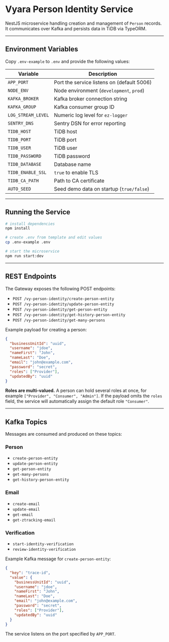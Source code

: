 # Vyara Person Identity Service

NestJS microservice handling creation and management of `Person` records.  It
communicates over Kafka and persists data in TiDB via TypeORM.

---

## Environment Variables

Copy `.env-example` to `.env` and provide the following values:

| Variable           | Description                               |
| ------------------ | ----------------------------------------- |
| `APP_PORT`         | Port the service listens on (default 5006) |
| `NODE_ENV`         | Node environment (`development`, `prod`)  |
| `KAFKA_BROKER`     | Kafka broker connection string            |
| `KAFKA_GROUP`      | Kafka consumer group ID                   |
| `LOG_STREAM_LEVEL` | Numeric log level for `ez-logger`         |
| `SENTRY_DNS`       | Sentry DSN for error reporting            |
| `TIDB_HOST`        | TiDB host                                 |
| `TIDB_PORT`        | TiDB port                                 |
| `TIDB_USER`        | TiDB user                                 |
| `TIDB_PASSWORD`    | TiDB password                             |
| `TIDB_DATABASE`    | Database name                             |
| `TIDB_ENABLE_SSL`  | `true` to enable TLS                      |
| `TIDB_CA_PATH`     | Path to CA certificate                    |
| `AUTO_SEED`        | Seed demo data on startup (`true/false`)  |

---

## Running the Service

```bash
# install dependencies
npm install

# create .env from template and edit values
cp .env-example .env

# start the microservice
npm run start:dev
```

---

## REST Endpoints

The Gateway exposes the following POST endpoints:

- `POST /vy-person-identity/create-person-entity`
- `POST /vy-person-identity/update-person-entity`
- `POST /vy-person-identity/get-person-entity`
- `POST /vy-person-identity/get-history-person-entity`
- `POST /vy-person-identity/get-many-persons`

Example payload for creating a person:

```json
{
  "businessUnitId": "uuid",
  "username": "jdoe",
  "nameFirst": "John",
  "nameLast": "Doe",
  "email": "john@example.com",
  "password": "secret",
  "roles": ["Provider"],
  "updatedBy": "uuid"
}
```

**Roles are multi-valued.** A person can hold several roles at once, for
example `["Provider", "Consumer", "Admin"]`. If the payload omits the
`roles` field, the service will automatically assign the default role
`"Consumer"`.

---

## Kafka Topics

Messages are consumed and produced on these topics:

### Person

- `create-person-entity`
- `update-person-entity`
- `get-person-entity`
- `get-many-persons`
- `get-history-person-entity`

### Email

- `create-email`
- `update-email`
- `get-email`
- `get-ztracking-email`

### Verification

- `start-identity-verification`
- `review-identity-verification`

Example Kafka message for `create-person-entity`:

```json
{
  "key": "trace-id",
  "value": {
    "businessUnitId": "uuid",
    "username": "jdoe",
    "nameFirst": "John",
    "nameLast": "Doe",
    "email": "john@example.com",
    "password": "secret",
    "roles": ["Provider"],
    "updatedBy": "uuid"
  }
}
```

The service listens on the port specified by `APP_PORT`.

